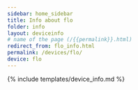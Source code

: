 ```yaml
---
sidebar: home_sidebar
title: Info about flo
folder: info
layout: deviceinfo
# name of the page (/{{permalink}}.html)
redirect_from: flo_info.html
permalink: /devices/flo/
device: flo
---
```

{% include templates/device_info.md %}
